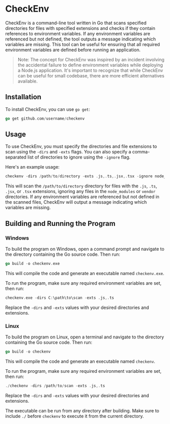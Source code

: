 # CheckEnv
CheckEnv is a command-line tool written in Go that scans specified directories for files with specified extensions and checks if they contain references to environment variables. If any environment variables are referenced but not defined, the tool outputs a message indicating which variables are missing. This tool can be useful for ensuring that all required environment variables are defined before running an application.

> Note: The concept for CheckEnv was inspired by an incident involving the accidental failure to define environment variables while deploying a Node.js application. It's important to recognize that while CheckEnv can be useful for small codebase, there are more efficient alternatives available.

## Installation
To install CheckEnv, you can use `go get`:

```go
go get github.com/username/checkenv
```

## Usage
To use CheckEnv, you must specify the directories and file extensions to scan using the `-dirs` and `-exts` flags. You can also specify a comma-separated list of directories to ignore using the `-ignore` flag.

Here's an example usage:

```go
checkenv -dirs /path/to/directory -exts .js,.ts,.jsx,.tsx -ignore node_modules,vendor
```

This will scan the `/path/to/directory` directory for files with the `.js`, `.ts`, `.jsx`, or `.tsx` extensions, ignoring any files in the `node_modules` or `vendor` directories. If any environment variables are referenced but not defined in the scanned files, CheckEnv will output a message indicating which variables are missing.


## Building and Running the Program

### Windows

To build the program on Windows, open a command prompt and navigate to the directory containing the Go source code. Then run:
```go
go build -o checkenv.exe
```

This will compile the code and generate an executable named `checkenv.exe`.

To run the program, make sure any required environment variables are set, then run:
```go
checkenv.exe -dirs C:\path\to\scan -exts .js,.ts
```

Replace the `-dirs` and `-exts` values with your desired directories and extensions.

### Linux

To build the program on Linux, open a terminal and navigate to the directory containing the Go source code. Then run:
```go
go build -o checkenv
```

This will compile the code and generate an executable named `checkenv`.

To run the program, make sure any required environment variables are set, then run:
```go
./checkenv -dirs /path/to/scan -exts .js,.ts
```

Replace the `-dirs` and `-exts` values with your desired directories and extensions.

The executable can be run from any directory after building. Make sure to include `./` before `checkenv` to execute it from the current directory.
